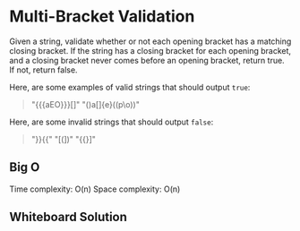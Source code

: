 # Multi-Bracket Validation

Given a string, validate whether or not each opening bracket has a matching closing bracket. If the string has a closing bracket for each opening bracket, and a closing bracket never comes before an opening bracket, return true. If not, return false.

Here, are some examples of valid strings that should output `true`:

> "{{{aEO}}}[]"
> "()a[]{e}((p\o))"


Here, are some invalid strings that should output `false`:

> "}}{{"
> "[(])"
> "{{}]"

## Big O

Time complexity: O(n)
Space complexity: O(n)

## Whiteboard Solution